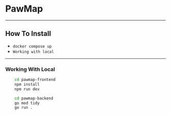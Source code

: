 # PawMap
---
## How To Install
- ```docker compose up```
- ```Working with local```
---
### Working With Local

```bash
    cd pawmap-frontend
    npm install
    npm run dev
```

```bash
    cd pawmap-backend
    go mod tidy
    go run .
```
